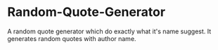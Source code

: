 # Random-Quote-Generator
A random quote generator which do exactly what it's name suggest. It generates random quotes with author name. 

